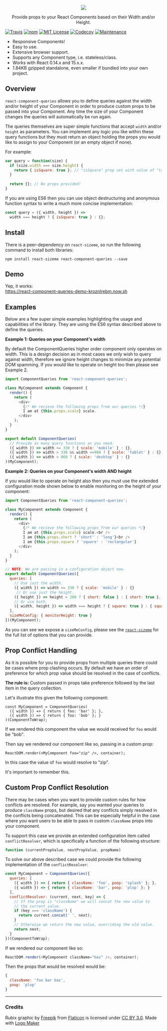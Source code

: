 <p align='center'>
  <img src='https://raw.githubusercontent.com/ctrlplusb/react-component-queries/master/assets/logo.png' />
  <p align='center'>Provide props to your React Components based on their Width and/or Height.</p>
</p>

[![Travis](https://img.shields.io/travis/ctrlplusb/react-component-queries.svg?style=flat-square)](https://travis-ci.org/ctrlplusb/react-component-queries)
[![npm](https://img.shields.io/npm/v/react-component-queries.svg?style=flat-square)](http://npm.im/react-component-queries)
[![MIT License](https://img.shields.io/npm/l/react-component-queries.svg?style=flat-square)](http://opensource.org/licenses/MIT)
[![Codecov](https://img.shields.io/codecov/c/github/ctrlplusb/react-component-queries.svg?style=flat-square)](https://codecov.io/github/ctrlplusb/react-component-queries)
[![Maintenance](https://img.shields.io/maintenance/yes/2016.svg?style=flat-square)]()

* Responsive Components!
* Easy to use.
* Extensive browser support.
* Supports any Component type, i.e. stateless/class.
* Works with React 0.14.x and 15.x.x.
* 1.84KB gzipped standalone, even smaller if bundled into your own project.

## Overview

`react-component-queries` allows you to define queries against the width and/or height of your Component in order to produce custom props to be passed into your Component. Any time the size of your Component changes the queries will automatically be run again.

The queries themselves are super simple functions that accept `width` and/or `height` as parameters. You can implement any logic you like within these query functions but they must return an object holding the props you would like to assign to your Component (or an empty object if none).

For example:

```javascript
var query = function(size) {
  if (size.width === size.height) {
    return { isSquare: true }; // "isSquare" prop set with value of "true".
  }
  
  return {}; // No props provided!
}
```

If you are using ES6 then you can use object destructuring and anonymous function syntax to write a much more concise implementation:

```javascript
const query = ({ width, height }) => 
  width === height ? { isSquare: true } : {};
``` 

## Install

There is a peer-dependency on `react-sizeme`, so run the following command to install both libraries:

```
npm install react-sizeme react-component-queries --save
```

## Demo

Yep, it works:<br />
https://react-component-queries-demo-kroznlrebm.now.sh

## Examples 

Below are a few super simple examples highlighting the usage and capabilities of the library. They are using the ES6 syntax described above to define the queries.

__Example 1: Queries on your Component's width__

By default the ComponentQueries higher order component only operates on width. This is a design decision as in most cases we only wish to query against width, therefore we ignore height changes to minimize any potential DOM spamming.  If you would like to operate on height too then please see Example 2.

```javascript
import ComponentQueries from 'react-component-queries';

class MyComponent extends Component {
  render() {
    return (
      <div>
        {/* We recieve the following props from our queries */}
        I am at {this.props.scale} scale.
      </div>
    );
  }
}

export default ComponentQueries(
  // Provide as many query functions as you need.
  ({ width }) => width <= 330 ? { scale: 'mobile' } : {},
  ({ width }) => width > 330 && width <=960 ? { scale: 'tablet' } : {},
  ({ width }) => width > 960 ? { scale: 'desktop' } : {}
)(MyComponent);
```

__Example 2: Queries on your Component's width AND height__

If you would like to operate on height also then you must use the extended configuration mode shown below to enable monitoring on the height of your component:

```javascript
import ComponentQueries from 'react-component-queries';

class MyComponent extends Component {
  render() {
    return (
      <div>
        {/* We recieve the following props from our queries */}
        I am at {this.props.scale} scale.<br />
        I am {this.props.short ? 'short' : 'long'}<br />
        I am {this.props.square ? 'square' : 'rectangular'}
      </div>
    );
  }
}

// NOTE: We are passing in a configuration object now.
export default ComponentQueries({
  queries: [
    // Use just the width.
    ({ width }) => width <= 330 ? { scale: 'mobile' } : {}
     // Or use just the height.
    ({ height }) => height > 200 ? { short: false } : { short: true },
    // Or use both.
    ({ width, height }) => width === height ? { square: true } : { square: false },
  ],
  sizeMeConfig: { monitorHeight: true }
})(MyComponent);
```

As you can see we expose a `sizeMeConfig`, please see the [`react-sizeme`](https://github.com/ctrlplusb/react-sizeme) for the full list of options that you can provide.

## Prop Conflict Handling

As it is possible for you to provide props from multiple queries there could be cases where prop clashing occurs.  By default we have an order of preference for which prop value should be resolved in the case of conflicts.  

__The rule is:__ Custom passed in props take preference followed by the last item in the query collection.

Let's illustrate this given the following component:

```
const MyComponent = ComponentQueries(
  ({ width }) => { return { foo: 'bar' }; },
  ({ width }) => { return { foo: 'bob' }; }
)(ComponentToWrap);
```

If we rendered this component the value we would received for `foo` would be "bob".

Then say we rendered our component like so, passing in a custom prop:

```
ReactDOM.render(<MyComponent foo="zip" />, container);
``` 

In this case the value of `foo` would resolve to "zip".

It's important to remember this.

## Custom Prop Conflict Resolution

There may be cases when you want to provide custom rules for how conflicts are resolved.  For example, say you wanted your queries to produce `className` props, but desired that any conflicts simply resolved in the conflicts being concatenated. This can be especially helpful in the case where you want users to be able to pass in custom `className` props into your component.

To support this case we provide an extended configuration item called `conflictResolver`, which is specifically a function of the following structure:

```javascript
function (currentPropValue, nextPropValue, propName) 
```

To solve our above described case we could provide the following implementation of the `conflictResolver`:

```javascript
const MyComponent = ComponentQueries({
  queries: [
    ({ width }) => { return { className: 'foo', poop: 'splash' }; },
    ({ width }) => { return { className: 'bar', poop: 'plop' }; }
  ],
  conflictResolver: (current, next, key) => {
    // If the prop is "className" we will concat the new value to
    // the current value.
    if (key === 'className') {
      return current.concat(' ', next);
    }
    // Otherwise we return the new value, overriding the old value. 
    return next;
  }
})(ComponentToWrap);
```

If we rendered our component like so:

```javascript
ReactDOM.render(<MyComponent className="baz" />, container);
```

Then the props that would be resolved would be:

```javascript
{
  className: 'foo bar baz',
  poop: 'plop'
}
```

--- 

### Credits

Rubix graphic by <a href="http://www.freepik.com/">Freepik</a> from <a href="http://www.flaticon.com/">Flaticon</a> is licensed under <a href="http://creativecommons.org/licenses/by/3.0/" title="Creative Commons BY 3.0">CC BY 3.0</a>. Made with <a href="http://logomakr.com" title="Logo Maker">Logo Maker</a>